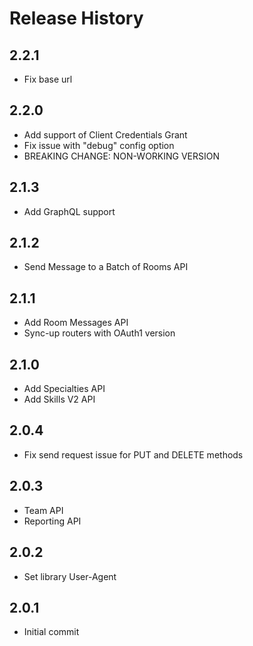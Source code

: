 # Release History

## 2.2.1
* Fix base url

## 2.2.0
* Add support of Client Credentials Grant
* Fix issue with "debug" config option
* BREAKING CHANGE: NON-WORKING VERSION

## 2.1.3
* Add GraphQL support

## 2.1.2
* Send Message to a Batch of Rooms API

## 2.1.1
* Add Room Messages API
* Sync-up routers with OAuth1 version

## 2.1.0
* Add Specialties API
* Add Skills V2 API

## 2.0.4
* Fix send request issue for PUT and DELETE methods

## 2.0.3
* Team API
* Reporting API

## 2.0.2
* Set library User-Agent

## 2.0.1
* Initial commit
